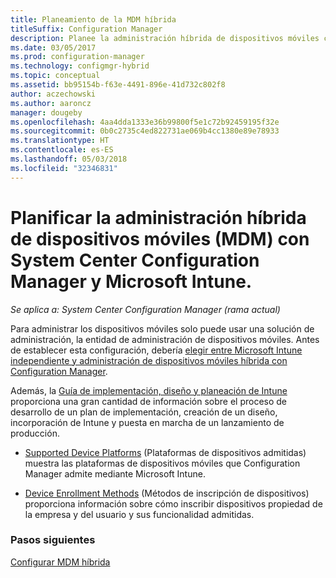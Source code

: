 ```yaml
---
title: Planeamiento de la MDM híbrida
titleSuffix: Configuration Manager
description: Planee la administración híbrida de dispositivos móviles con System Center Configuration Manager y Microsoft Intune.
ms.date: 03/05/2017
ms.prod: configuration-manager
ms.technology: configmgr-hybrid
ms.topic: conceptual
ms.assetid: bb95154b-f63e-4491-896e-41d732c802f8
author: aczechowski
ms.author: aaroncz
manager: dougeby
ms.openlocfilehash: 4aa4dda1333e36b99800f5e1c72b92459195f32e
ms.sourcegitcommit: 0b0c2735c4ed822731ae069b4cc1380e89e78933
ms.translationtype: HT
ms.contentlocale: es-ES
ms.lasthandoff: 05/03/2018
ms.locfileid: "32346831"
---
```

# <a name="plan-for-hybrid-mobile-device-management-mdm-with-system-center-configuration-manager-and-microsoft-intune"></a>Planificar la administración híbrida de dispositivos móviles (MDM) con System Center Configuration Manager y Microsoft Intune.

*Se aplica a: System Center Configuration Manager (rama actual)*

Para administrar los dispositivos móviles solo puede usar una solución de administración, la entidad de administración de dispositivos móviles. Antes de establecer esta configuración, debería [elegir entre Microsoft Intune independiente y administración de dispositivos móviles híbrida con Configuration Manager](../understand/choose-between-standalone-intune-and-hybrid-mobile-device-management.md).

Además, la [Guía de implementación, diseño y planeación de Intune](https://docs.microsoft.com/intune/plan-design/introduction) proporciona una gran cantidad de información sobre el proceso de desarrollo de un plan de implementación, creación de un diseño, incorporación de Intune y puesta en marcha de un lanzamiento de producción.

- [Supported Device Platforms](supported-device-platforms-for-hybrid.md) (Plataformas de dispositivos admitidas) muestra las plataformas de dispositivos móviles que Configuration Manager admite mediante Microsoft Intune.

- [Device Enrollment Methods](device-enrollment-methods.md) (Métodos de inscripción de dispositivos) proporciona información sobre cómo inscribir dispositivos propiedad de la empresa y del usuario y sus funcionalidad admitidas.


### <a name="next-steps"></a>Pasos siguientes
 [Configurar MDM híbrida](../deploy-use/setup-hybrid-mdm.md)
